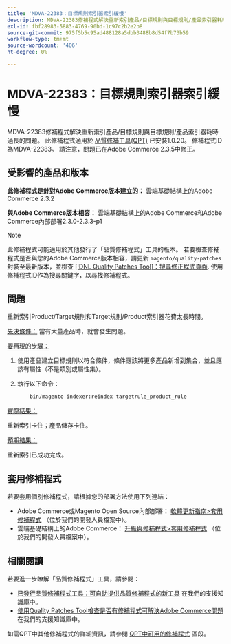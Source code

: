```yaml
---
title: 'MDVA-22383：目標規則索引器索引緩慢'
description: MDVA-22383修補程式解決重新索引產品/目標規則與目標規則/產品索引器耗時過長的問題。 安裝[Quality Patches Tool (QPT)](/help/announcements/adobe-commerce-announcements/magento-quality-patches-released-new-tool-to-self-serve-quality-patches.md) 1.0.20時，即可使用此修補程式。 修補程式ID為MDVA-22383。 請注意，問題已在Adobe Commerce 2.3.5中修正。
exl-id: fbf28983-5883-4769-90bd-1c97c2b2e2b8
source-git-commit: 975f5b5c95ad488128a5dbb3488b8d54f7b73b59
workflow-type: tm+mt
source-wordcount: '406'
ht-degree: 0%

---
```


# MDVA-22383：目標規則索引器索引緩慢

MDVA-22383修補程式解決重新索引產品/目標規則與目標規則/產品索引器耗時過長的問題。 此修補程式適用於 [品質修補工具(QPT)](/help/announcements/adobe-commerce-announcements/magento-quality-patches-released-new-tool-to-self-serve-quality-patches.md) 已安裝1.0.20。 修補程式ID為MDVA-22383。 請注意，問題已在Adobe Commerce 2.3.5中修正。

## 受影響的產品和版本

**此修補程式是針對Adobe Commerce版本建立的：** 雲端基礎結構上的Adobe Commerce 2.3.2

**與Adobe Commerce版本相容：** 雲端基礎結構上的Adobe Commerce和Adobe Commerce內部部署2.3.0-2.3.3-p1

>[!NOTE]
>
>此修補程式可能適用於其他發行了「品質修補程式」工具的版本。 若要檢查修補程式是否與您的Adobe Commerce版本相容，請更新 `magento/quality-patches` 封裝至最新版本，並檢查 [[!DNL Quality Patches Tool]：搜尋修正程式頁面](https://devdocs.magento.com/quality-patches/tool.html#patch-grid). 使用修補程式ID作為搜尋關鍵字，以尋找修補程式。

## 問題

重新索引Product/Target規則和Target規則/Product索引器花費太長時間。

<u>先決條件：</u> 當有大量產品時，就會發生問題。

<u>要再現的步驟：</u>

1. 使用產品建立目標規則以符合條件，條件應該將更多產品新增到集合，並且應該有屬性（不是類別或屬性集）。
1. 執行以下命令：

   ```bash
       bin/magento indexer:reindex targetrule_product_rule
   ```

<u>實際結果：</u>

重新索引卡住；產品儲存卡住。

<u>預期結果：</u>

重新索引已成功完成。

## 套用修補程式

若要套用個別修補程式，請根據您的部署方法使用下列連結：

* Adobe Commerce或Magento Open Source內部部署： [軟體更新指南>套用修補程式](https://devdocs.magento.com/guides/v2.4/comp-mgr/patching/mqp.html) （位於我們的開發人員檔案中）。
* 雲端基礎結構上的Adobe Commerce： [升級與修補程式>套用修補程式](https://devdocs.magento.com/cloud/project/project-patch.html) （位於我們的開發人員檔案中）。

## 相關閱讀

若要進一步瞭解「品質修補程式」工具，請參閱：

* [已發行品質修補程式工具：可自助提供品質修補程式的新工具](/help/announcements/adobe-commerce-announcements/magento-quality-patches-released-new-tool-to-self-serve-quality-patches.md) 在我們的支援知識庫中。
* [使用Quality Patches Tool檢查是否有修補程式可解決Adobe Commerce問題](/help/support-tools/patches-available-in-qpt-tool/check-patch-for-magento-issue-with-magento-quality-patches.md) 在我們的支援知識庫中。

如需QPT中其他修補程式的詳細資訊，請參閱 [QPT中可用的修補程式](https://support.magento.com/hc/en-us/sections/360010506631-Patches-available-in-MQP-tool-) 區段。
